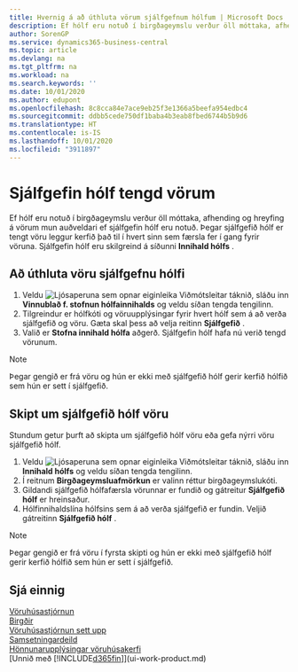 ```yaml
---
title: Hvernig á að úthluta vörum sjálfgefnum hólfum | Microsoft Docs
description: Ef hólf eru notuð í birgðageymslu verður öll móttaka, afhending og hreyfing á vörum mun auðveldari ef sjálfgefin hólf eru notuð. Þegar sjálfgefið hólf er tengt vöru leggur kerfið það til í hvert sinn sem færsla fer í gang fyrir vöruna.
author: SorenGP
ms.service: dynamics365-business-central
ms.topic: article
ms.devlang: na
ms.tgt_pltfrm: na
ms.workload: na
ms.search.keywords: ''
ms.date: 10/01/2020
ms.author: edupont
ms.openlocfilehash: 8c8cca84e7ace9eb25f3e1366a5beefa954edbc4
ms.sourcegitcommit: ddbb5cede750df1baba4b3eab8fbed6744b5b9d6
ms.translationtype: HT
ms.contentlocale: is-IS
ms.lasthandoff: 10/01/2020
ms.locfileid: "3911897"
---
```

# <a name="assign-default-bins-to-items"></a>Sjálfgefin hólf tengd vörum
Ef hólf eru notuð í birgðageymslu verður öll móttaka, afhending og hreyfing á vörum mun auðveldari ef sjálfgefin hólf eru notuð. Þegar sjálfgefið hólf er tengt vöru leggur kerfið það til í hvert sinn sem færsla fer í gang fyrir vöruna. Sjálfgefin hólf eru skilgreind á síðunni **Innihald hólfs** .  

## <a name="to-assign-a-default-bin-to-an-item"></a>Að úthluta vöru sjálfgefnu hólfi
1.  Veldu ![Ljósaperuna sem opnar eiginleika Viðmótsleitar](media/ui-search/search_small.png "Segðu mér hvað þú vilt gera") táknið, sláðu inn **Vinnublað f. stofnun hólfainnihalds** og veldu síðan tengda tengilinn.  
2.  Tilgreindur er hólfkóti og vöruupplýsingar fyrir hvert hólf sem á að verða sjálfgefið og vöru. Gæta skal þess að velja reitinn **Sjálfgefið** .  
3.  Valið er **Stofna innihald hólfa** aðgerð. Sjálfgefin hólf hafa nú verið tengd vörunum.  

> [!NOTE]  
>  Þegar gengið er frá vöru og hún er ekki með sjálfgefið hólf gerir kerfið hólfið sem hún er sett í sjálfgefið.  

## <a name="to-change-the-default-bin-for-an-item"></a>Skipt um sjálfgefið hólf vöru  
Stundum getur þurft að skipta um sjálfgefið hólf vöru eða gefa nýrri vöru sjálfgefið hólf.    
1.  Veldu ![Ljósaperuna sem opnar eiginleika Viðmótsleitar](media/ui-search/search_small.png "Segðu mér hvað þú vilt gera") táknið, sláðu inn **Innihald hólfs** og veldu síðan tengda tengilinn.  
2.  Í reitnum **Birgðageymsluafmörkun** er valinn réttur birgðageymslukóti.  
3.  Gildandi sjálfgefið hólfafærsla vörunnar er fundið og gátreitur **Sjálfgefið hólf** er hreinsaður.  
4.  Hólfinnihaldslína hólfsins sem á að verða sjálfgefið er fundin. Veljið gátreitinn **Sjálfgefið hólf** .  

> [!NOTE]  
>  Þegar gengið er frá vöru í fyrsta skipti og hún er ekki með sjálfgefið hólf gerir kerfið hólfið sem hún er sett í sjálfgefið.  

## <a name="see-also"></a>Sjá einnig  
[Vöruhúsastjórnun](warehouse-manage-warehouse.md)  
[Birgðir](inventory-manage-inventory.md)  
[Vöruhúsastjórnun sett upp](warehouse-setup-warehouse.md)     
[Samsetningardeild](assembly-assemble-items.md)    
[Hönnunarupplýsingar vöruhúsakerfi](design-details-warehouse-management.md)  
[Unnið með [!INCLUDE[d365fin](includes/d365fin_md.md)]](ui-work-product.md)

